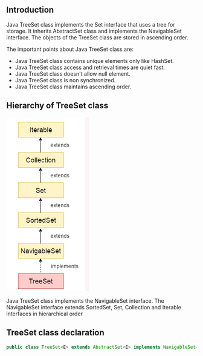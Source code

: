 ## Introduction ##
Java TreeSet class implements the Set interface that uses a tree for storage. It inherits AbstractSet class and implements the NavigableSet interface. 
The objects of the TreeSet class are stored in ascending order.

The important points about Java TreeSet class are:

- Java TreeSet class contains unique elements only like HashSet.
- Java TreeSet class access and retrieval times are quiet fast.
- Java TreeSet class doesn't allow null element.
- Java TreeSet class is non synchronized.
- Java TreeSet class maintains ascending order.

## Hierarchy of TreeSet class ##
<img src="Treeset.png" />

Java TreeSet class implements the NavigableSet interface. The NavigableSet interface extends SortedSet, Set, Collection and Iterable interfaces in hierarchical order


## TreeSet class declaration ##

```java
public class TreeSet<E> extends AbstractSet<E> implements NavigableSet<E>, Cloneable, Serializable  
```

